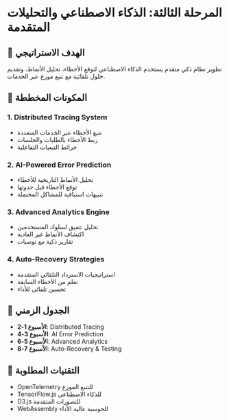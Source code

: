 # المرحلة الثالثة: الذكاء الاصطناعي والتحليلات المتقدمة

## 🎯 الهدف الاستراتيجي
تطوير نظام ذكي متقدم يستخدم الذكاء الاصطناعي لتوقع الأخطاء، تحليل الأنماط، وتقديم حلول تلقائية مع تتبع موزع عبر الخدمات.

## 🚀 المكونات المخططة

### 1. Distributed Tracing System
- تتبع الأخطاء عبر الخدمات المتعددة
- ربط الأخطاء بالطلبات والجلسات
- خرائط التبعيات التفاعلية

### 2. AI-Powered Error Prediction
- تحليل الأنماط التاريخية للأخطاء
- توقع الأخطاء قبل حدوثها
- تنبيهات استباقية للمشاكل المحتملة

### 3. Advanced Analytics Engine
- تحليل عميق لسلوك المستخدمين
- اكتشاف الأنماط غير العادية
- تقارير ذكية مع توصيات

### 4. Auto-Recovery Strategies
- استراتيجيات الاسترداد التلقائي المتقدمة
- تعلم من الأخطاء السابقة
- تحسين تلقائي للأداء

## 📅 الجدول الزمني
- **الأسبوع 1-2**: Distributed Tracing
- **الأسبوع 3-4**: AI Error Prediction
- **الأسبوع 5-6**: Advanced Analytics
- **الأسبوع 7-8**: Auto-Recovery & Testing

## 🔧 التقنيات المطلوبة
- OpenTelemetry للتتبع الموزع
- TensorFlow.js للذكاء الاصطناعي
- D3.js للتصورات المتقدمة
- WebAssembly للحوسبة عالية الأداء
